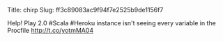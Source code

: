 Title: chirp
Slug: ff3c89083ac9f94f7e2525b9de1156f7

Help! Play 2.0 #Scala #Heroku instance isn't seeing every variable in the Procfile <a href="http://t.co/yotmMA04">http://t.co/yotmMA04</a>
